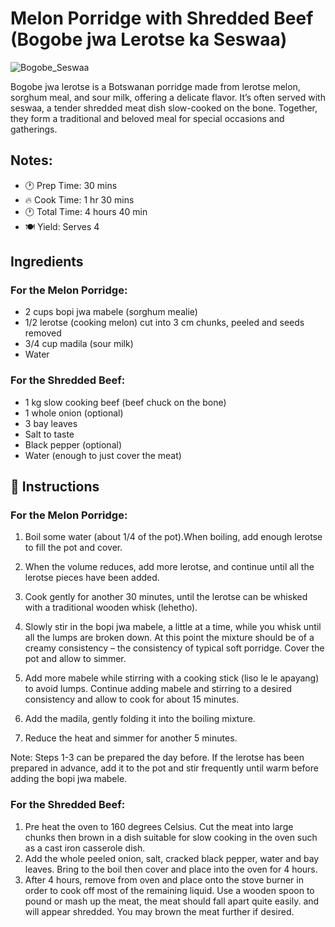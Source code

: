 # Melon Porridge with Shredded Beef (Bogobe jwa Lerotse ka Seswaa)

![Bogobe_Seswaa](ME433.Kitchen\recipes\bogobejwalerotse_seswaa.jpg)

Bogobe jwa lerotse is a Botswanan porridge made from lerotse melon, sorghum meal, and sour milk, offering a delicate flavor. It’s often served with seswaa, a tender shredded meat dish slow-cooked on the bone. Together, they form a traditional and beloved meal for special occasions and gatherings. 

## Notes:

* 🕐 Prep Time: 30 mins  
* 🔥 Cook Time: 1 hr 30 mins 
* 🕐 Total Time: 4 hours 40 min 
* 🍽 Yield: Serves 4

## Ingredients

### For the Melon Porridge:
* 2 cups bopi jwa mabele (sorghum mealie)
* 1/2 lerotse (cooking melon) cut into 3 cm chunks, peeled and seeds removed
* 3/4 cup madila (sour milk)
* Water

### For the Shredded Beef:
* 1 kg slow cooking beef (beef chuck on the bone)
* 1 whole onion (optional)
* 3 bay leaves
* Salt to taste
* Black pepper (optional)
* Water (enough to just cover the meat)

## 🍳 Instructions
### For the Melon Porridge:
1. Boil some water (about 1/4 of the pot).When boiling, add enough lerotse to fill the pot and cover.
2. When the volume reduces, add more lerotse, and continue until all the lerotse pieces have been added.
3. Cook gently for another 30 minutes, until the lerotse can be whisked with a traditional wooden whisk (lehetho).
4. Slowly stir in the bopi jwa mabele, a little at a time, while you whisk until all the lumps are broken down. At this point the mixture should be of a creamy consistency – the consistency of typical soft porridge. Cover the pot and allow to simmer.
5. Add more mabele while stirring with a cooking stick (liso le le apayang) to avoid lumps. Continue adding mabele and stirring to a desired consistency and allow to cook for about 15 minutes.

6. Add the madila, gently folding it into the boiling mixture.

7. Reduce the heat and simmer for another 5 minutes.

Note: Steps 1-3 can be prepared the day before. If the lerotse has been prepared in advance, add it to the pot and stir frequently until warm before adding the bopi jwa mabele.

### For the Shredded Beef:
1. Pre heat the oven to 160 degrees Celsius. Cut the meat into large chunks then brown in a dish suitable for slow cooking in the oven such as a cast iron casserole dish.
2. Add the whole peeled onion, salt, cracked black pepper, water and bay leaves. Bring to the boil then cover and place into the oven for 4 hours.
3. After 4 hours, remove from oven and place onto the stove burner in order to cook off most of the remaining liquid. Use a wooden spoon to pound or mash up the meat, the meat should fall apart quite easily. and will appear shredded. You may brown the meat further if desired.
